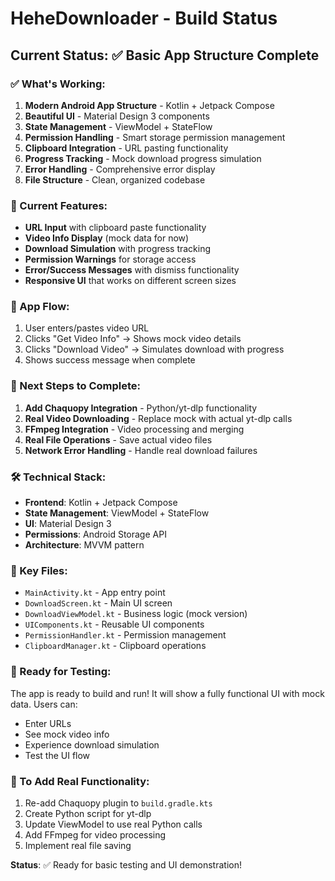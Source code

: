 # HeheDownloader - Build Status

## Current Status: ✅ Basic App Structure Complete

### ✅ What's Working:
1. **Modern Android App Structure** - Kotlin + Jetpack Compose
2. **Beautiful UI** - Material Design 3 components
3. **State Management** - ViewModel + StateFlow
4. **Permission Handling** - Smart storage permission management
5. **Clipboard Integration** - URL pasting functionality
6. **Progress Tracking** - Mock download progress simulation
7. **Error Handling** - Comprehensive error display
8. **File Structure** - Clean, organized codebase

### 🔧 Current Features:
- **URL Input** with clipboard paste functionality
- **Video Info Display** (mock data for now)
- **Download Simulation** with progress tracking
- **Permission Warnings** for storage access
- **Error/Success Messages** with dismiss functionality
- **Responsive UI** that works on different screen sizes

### 📱 App Flow:
1. User enters/pastes video URL
2. Clicks "Get Video Info" → Shows mock video details
3. Clicks "Download Video" → Simulates download with progress
4. Shows success message when complete

### 🚧 Next Steps to Complete:
1. **Add Chaquopy Integration** - Python/yt-dlp functionality
2. **Real Video Downloading** - Replace mock with actual yt-dlp calls
3. **FFmpeg Integration** - Video processing and merging
4. **Real File Operations** - Save actual video files
5. **Network Error Handling** - Handle real download failures

### 🛠️ Technical Stack:
- **Frontend**: Kotlin + Jetpack Compose
- **State Management**: ViewModel + StateFlow
- **UI**: Material Design 3
- **Permissions**: Android Storage API
- **Architecture**: MVVM pattern

### 📁 Key Files:
- `MainActivity.kt` - App entry point
- `DownloadScreen.kt` - Main UI screen
- `DownloadViewModel.kt` - Business logic (mock version)
- `UIComponents.kt` - Reusable UI components
- `PermissionHandler.kt` - Permission management
- `ClipboardManager.kt` - Clipboard operations

### 🎯 Ready for Testing:
The app is ready to build and run! It will show a fully functional UI with mock data. Users can:
- Enter URLs
- See mock video info
- Experience download simulation
- Test the UI flow

### 🔄 To Add Real Functionality:
1. Re-add Chaquopy plugin to `build.gradle.kts`
2. Create Python script for yt-dlp
3. Update ViewModel to use real Python calls
4. Add FFmpeg for video processing
5. Implement real file saving

**Status**: ✅ Ready for basic testing and UI demonstration! 
